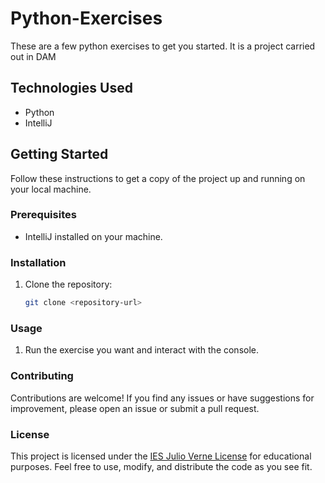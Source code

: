 # Python-Exercises

These are a few python exercises to get you started. It is a project carried out in DAM

## Technologies Used

- Python
- IntelliJ 

## Getting Started

Follow these instructions to get a copy of the project up and running on your local machine.

### Prerequisites

- IntelliJ installed on your machine.

### Installation

1. Clone the repository:
   ```bash
   git clone <repository-url>
   
### Usage

1. Run the exercise you want and interact with the console.

### Contributing

Contributions are welcome! If you find any issues or have suggestions for improvement,
please open an issue or submit a pull request.

### License

This project is licensed under the [IES Julio Verne License](LICENSE) for educational purposes. 
Feel free to use, modify, and distribute the code as you see fit.


